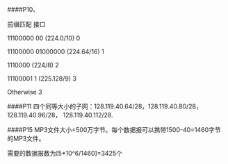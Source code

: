 


####P10、

前缀匹配                                        接口

11100000 00 (224.0/10)                   0 

11100000 01000000 (224.64/16)     1 

1110000 (224/8)                               2 

11100001 1 (225.128/9)                   3 

Otherwise                                         3


####P11
四个同等大小的子网：128.119.40.64/28，128.119.40.80/28，128.119.40.96/28， 128.119.40.112/28.


####P15
MP3文件大小=500万字节。每个数据报可以携带1500-40=1460字节的MP3文件。

需要的数据报数为[5*10^6/1460]=3425个
 
​	
